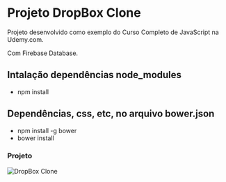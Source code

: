 # Projeto DropBox Clone

Projeto desenvolvido como exemplo do Curso Completo de JavaScript na Udemy.com.

Com Firebase Database.

## Intalação dependências node_modules

- npm install

## Dependências, css, etc, no arquivo bower.json

- npm install -g bower
- bower install

### Projeto
![DropBox Clone](https://firebasestorage.googleapis.com/v0/b/hcode-com-br.appspot.com/o/DropBoxClone.jpg?alt=media&token=d59cad0c-440d-4516-88f2-da904b9bb443)

